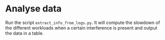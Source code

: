 # Analyse data

Run the script `extract_info_from_logs.py`. It will compute the slowdown of the different workloads when a certain interference is present and output the data in a table.